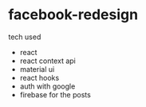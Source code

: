 # facebook-redesign

tech used

- react
- react context api 
- material ui 
- react hooks 
- auth with google 
- firebase for the posts 
